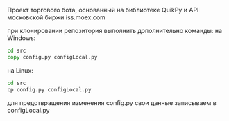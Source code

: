 Проект торгового бота, основанный на библиотеке QuikPy и API московской биржи iss.moex.com

при клонировании репозитория выполнить дополнительно команды:
на Windows:
```cmd
cd src
copy config.py configLocal.py
```
на Linux:
```cmd
cd src
cp config.py configLocal.py
```
для предотвращения изменения config.py свои данные записываем в configLocal.py
